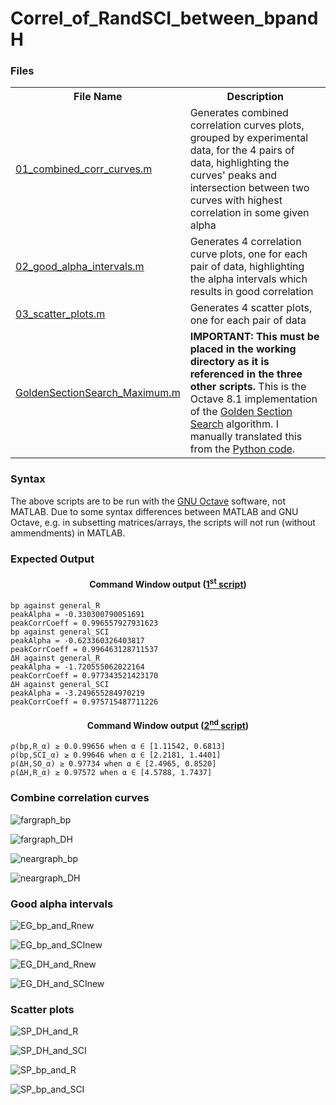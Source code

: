 # Correl_of_RandSCI_between_bpandH
<h3>Files</h3>
<table>
  <tr><th>File Name</th><th>Description</th></tr>
  <tr><td><a href=01_combined_corr_curves.m>01_combined_corr_curves.m</a></td><td>Generates combined correlation curves plots, grouped by experimental data, for the 4 pairs of data, highlighting the curves' peaks and intersection between two curves with highest correlation in some given alpha</td></tr>
  <tr><td><a href=02_good_alpha_intervals.m>02_good_alpha_intervals.m</a></td><td>Generates 4 correlation curve plots, one for each pair of data, highlighting the alpha intervals which results in good correlation</td></tr>
  <tr><td><a href=03_scatter_plots.m>03_scatter_plots.m</a></td><td>Generates 4 scatter plots, one for each pair of data</td></tr>
  <tr><td><a href=GoldenSectionSearch_Maximum.m>GoldenSectionSearch_Maximum.m</a></td><td><b>IMPORTANT: This must be placed in the working directory as it is referenced in the three other scripts.</b> This is the Octave 8.1 implementation of the <a href="https://en.wikipedia.org/wiki/Golden-section_search">Golden Section Search</a> algorithm. I manually translated this from the <a href="https://en.wikipedia.org/wiki/Golden-section_search">Python code</a>.</td></tr>
</table>
<h3>Syntax</h3>
<p>The above scripts are to be run with the <a href=https://octave.org/>GNU Octave</a> software, not MATLAB. Due to some syntax differences between MATLAB and GNU Octave, e.g. in subsetting matrices/arrays, the scripts will not run (without ammendments) in MATLAB.</p>
<h3>Expected Output</h3>
<h4 align=center>Command Window output (<a href=01_combined_corr_curves.m>1<sup>st</sup> script</a>)</h4>

```
bp against general_R
peakAlpha = -0.330300790051691
peakCorrCoeff = 0.996557927931623
bp against general_SCI
peakAlpha = -0.623360326403817
peakCorrCoeff = 0.996463128711537
ΔH against general_R
peakAlpha = -1.720555062022164
peakCorrCoeff = 0.977343521423170
ΔH against general_SCI
peakAlpha = -3.249655284970219
peakCorrCoeff = 0.975715487711226

```

<h4 align=center>Command Window output (<a href=01_combined_corr_curves.m>2<sup>nd</sup> script</a>)</h4>

```
ρ(bp,R_α) ≥ 0.0.99656 when α ∈ [1.11542, 0.6813]
ρ(bp,SCI_α) ≥ 0.99646 when α ∈ [2.2181, 1.4401]
ρ(ΔH,SO_α) ≥ 0.97734 when α ∈ [2.4965, 0.8520]
ρ(ΔH,R_α) ≥ 0.97572 when α ∈ [4.5788, 1.7437]

```

<h3>Combine correlation curves</h3>

![fargraph_bp](https://github.com/AzriArfan/Correl_of_RandSCI_between_bpandH/assets/145908475/f72b55d4-da37-49a1-811b-46812572e3e2)

![fargraph_DH](https://github.com/AzriArfan/Correl_of_RandSCI_between_bpandH/assets/145908475/8912b6a4-7858-4ad2-be42-392fd18d6951)

![neargraph_bp](https://github.com/AzriArfan/Correl_of_RandSCI_between_bpandH/assets/145908475/82e7da79-5f00-4694-99ee-c15c598d61d2)

![neargraph_DH](https://github.com/AzriArfan/Correl_of_RandSCI_between_bpandH/assets/145908475/7850fea1-c5c3-4a12-b2c3-27219a9c1a0e)

<h3>Good alpha intervals</h3>

![EG_bp_and_Rnew](https://github.com/AzriArfan/Correl_of_RandSCI_between_bpandH/assets/145908475/c82966a1-412a-45cb-a76a-7967ec28c643)

![EG_bp_and_SCInew](https://github.com/AzriArfan/Correl_of_RandSCI_between_bpandH/assets/145908475/a39411bb-fc9f-4daf-b44d-cdd3f092cf3c)

![EG_DH_and_Rnew](https://github.com/AzriArfan/Correl_of_RandSCI_between_bpandH/assets/145908475/a29aca9d-d103-4bb6-bd3f-bb65fc593a77)

![EG_DH_and_SCInew](https://github.com/AzriArfan/Correl_of_RandSCI_between_bpandH/assets/145908475/68a7ce7f-5586-4934-b785-c1649e1fa82c)

<h3>Scatter plots</h3>

![SP_DH_and_R](https://github.com/AzriArfan/Correl_of_RandSCI_between_bpandH/assets/145908475/9406a628-ca23-4de3-95c3-d76143f3556e)

![SP_DH_and_SCI](https://github.com/AzriArfan/Correl_of_RandSCI_between_bpandH/assets/145908475/0f69d683-71be-4d62-87ff-ef5144d97c50)

![SP_bp_and_R](https://github.com/AzriArfan/Correl_of_RandSCI_between_bpandH/assets/145908475/052c3154-c2eb-4aae-ba43-a23aa3c217ec)

![SP_bp_and_SCI](https://github.com/AzriArfan/Correl_of_RandSCI_between_bpandH/assets/145908475/a04cc1d8-c839-4acd-b894-3895089ca782)


